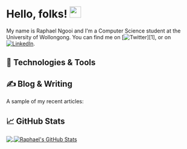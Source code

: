 <!-- More info, tips and tricks for making GitHub Profile README can be found in my article at https://towardsdatascience.com/build-a-stunning-readme-for-your-github-profile-9b80434fe5d7 -->


# Hello, folks! <img src="https://raw.githubusercontent.com/MartinHeinz/MartinHeinz/master/wave.gif" width="30px" height="30px" />

My name is Raphael Ngooi and I'm a Computer Science student at the University of Wollongong. You can find me on [![Twitter][1.2]][1], or on [![LinkedIn][3.2]][3].

## 🔧 Technologies & Tools

## &#x270d; Blog & Writing

A sample of my recent articles:

## &#x1f4c8; GitHub Stats

<a href="https://github.com/Raphdraft1/Raphdraft1">
  <img align="center" src="https://github-readme-stats.vercel.app/api/top-langs/?username=Raphdraft1&hide=java,html,tex&title_color=ffffff&text_color=c9cacc&icon_color=2bbc8a&bg_color=1d1f21&langs_count=3" />
</a>
<a href="https://github.com/Raphdraft1/Raphdraft1">
  <img align="center" src="https://github-readme-stats.vercel.app/api?username=Raphdraft1&show_icons=true&line_height=27&count_private=true&title_color=ffffff&text_color=c9cacc&icon_color=2bbc8a&bg_color=1d1f21" alt="Raphael's GitHub Stats" />
</a>


<!-- links to social media icons -->

<!-- icons with padding -->

[1.1]: http://i.imgur.com/tXSoThF.png (twitter icon with padding)
[2.1]: http://i.imgur.com/0o48UoR.png (github icon with padding)

<!-- icons without padding -->

[1.2]: http://i.imgur.com/wWzX9uB.png (twitter icon without padding)
[2.2]: http://i.imgur.com/9I6NRUm.png (github icon without padding)
[3.2]: https://raw.githubusercontent.com/MartinHeinz/MartinHeinz/master/linkedin-3-16.png (LinkedIn icon without padding)


<!-- links to your social media accounts -->

<!-- [1]: --> 
[2]: https://github.com/Raphdraft1
[3]: [https://www.linkedin.com/in/https://www.linkedin.com/in/raphael-ngooi-019aa8208//](https://www.linkedin.com/in/raphael-ngooi-019aa8208/)


<!-- Resources -->
<!-- Icons: https://simpleicons.org/ -->
<!-- GitHub Stats: https://github.com/anuraghazra/github-readme-stats -->
<!-- Emojis: https://emojipedia.org/emoji/ -->
<!-- HTML Emojis: https://www.fileformat.info/index.htm -->
<!-- Shields: https://shields.io/ -->
<!-- Awesome GitHub Profile README: https://github.com/abhisheknaiidu/awesome-github-profile-readme -->
